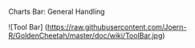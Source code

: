 Charts Bar: General Handling


![Tool Bar] (https://raw.githubusercontent.com/Joern-R/GoldenCheetah/master/doc/wiki/ToolBar.jpg)

